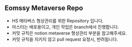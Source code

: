 ## Eomssy Metaverse Repo

- HS 메타버스 형상관리를 위한 Repository 입니다. 
- 마스터는 배포용이고, 개인 작업은 branch에서 진행합니다.
- 커밋 규칙은 notion metaverse 형상관리 부분을 참고해주세요. 
- 커밋 규칙을 지키지 않고 pull request 요청시, 반려됩니다. 